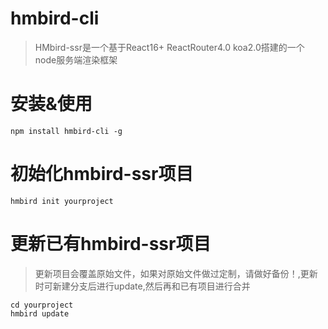 # hmbird-cli
> HMbird-ssr是一个基于React16+   ReactRouter4.0  koa2.0搭建的一个node服务端渲染框架

# 安装&使用
```
npm install hmbird-cli -g

```

# 初始化hmbird-ssr项目
```
hmbird init yourproject
```

# 更新已有hmbird-ssr项目
> 更新项目会覆盖原始文件，如果对原始文件做过定制，请做好备份！,更新时可新建分支后进行update,然后再和已有项目进行合并
```
cd yourproject
hmbird update
```